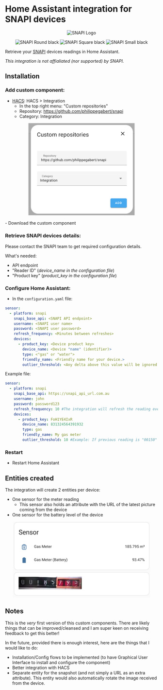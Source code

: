 # Home Assistant integration for SNAPI devices


<p align="center"><img src="https://snapi.com.au/wp-content/uploads/2020/11/SNAPI_LOGO_Black_Large.png" width="350" alt="SNAPI Logo"/></p>


<p align="center">
    <img src="https://snapi.com.au/wp-content/uploads/2022/03/Round-Black-small-662x1024.jpg" height="150" alt="SNAPI Round black"/>
    <img src="https://snapi.com.au/wp-content/uploads/2022/03/Square-Black-small-753x1024.jpg" height="150" alt="SNAPI Square black"/>
    <img src="https://snapi.com.au/wp-content/uploads/2022/03/Small-Black-1024x981.png" height="150" alt="SNAPI Small black"/>

</p>

Retrieve your [SNAPI](https://snapi.com.au/) devices readings in Home Assistant.

*This integration is not affialiated (nor supported) by SNAPI.*


## Installation
### Add custom component:
- [HACS](https://hacs.xyz/): HACS > Integration
    - In the top right menu: "Custom repositories"
    - Repository: https://github.com/philippegabert/snapi
    - Category: Integration
<p align="center"><img src="https://github.com/philippegabert/snapi/blob/b0ce30731a90e44f53e23c7d2966daef44bed0dc/img/custom_repository.png?raw=true" width="350" alt="Custom repository"/></p>
- Download the custom component

### Retrieve SNAPI devices details:
Please contact the SNAPI team to get required configuration details. 

What's needed:
- API endpoint
- "Reader ID" (*device_name in the configuration file*) 
- "Product key" (*product_key in the configuration file*) 

### Configure Home Assistant:
- In the `configuration.yaml` file:
```yaml
sensor:
  - platform: snapi
    snapi_base_api: <SNAPI API endpoint>
    username: <SNAPI user name>
    password: <SNAPI user password>
    refresh_frequency: <Minutes between refreshes>
    devices:
      - product_key: <Device product key>
        device_name: <Device "name" (identifier)>
        type: <"gas" or "water">
        friendly_name: <Friendly name for your device.>
        outlier_threshold: <Any delta above this value will be ignored. (See example below)>
```

Example file:
```yaml
sensor:
  - platform: snapi
    snapi_base_api: https://snapi_api_url.com.au
    username: john
    password: password123
    refresh_frequency: 10 #The integration will refresh the reading every 10 minutes
    devices:
      - product_key: FoH1YE4IxR
        device_name: 831324564391932
        type: gas
        friendly_name: My gas meter
        outlier_threshold: 10 #Example: If previous reading is "00150" m3 and the current reading is 10151m3 (likely faulty), then the reading is ignored
```

### Restart
- Restart Home Assistant


## Entities created
The integration will create 2 entities per device:
- One sensor for the meter reading
    - This sensor also holds an attribute with the URL of the latest picture coming from the device
- One sensor for the battery level of the device

<p align="center"><img src="https://github.com/philippegabert/snapi/blob/main/img/entities.png?raw=true" height="250" alt="Entities"/></p>

## Notes
This is the *very* first version of this custom components. There are likely things that can be improved/cleansed and I am super keen on receiving feedback to get this better!

In the future, provided there is enough interest, here are the things that I would like to do:
- Installation/Config flows to be implemented (to have Graphical User Interface to install and configure the component)
- Better integration with HACS 
- Separate entity for the snapshot (and not simply a URL as an extra attribute). This entity would also automatically rotate the image received from the device.
